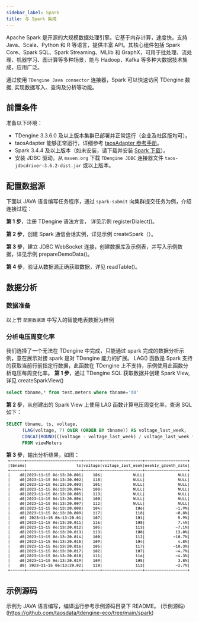 ```yaml
---
sidebar_label: Spark
title: 与 Spark 集成
---
```


Apache Spark 是开源的大规模数据处理引擎。它基于内存计算，速度快。支持 Java、Scala、Python 和 R 等语言，提供丰富 API。其核心组件包括 Spark Core、Spark SQL、Spark Streaming、MLlib 和 GraphX，可用于批处理、流处理、机器学习、图计算等多种场景，能与 Hadoop、Kafka 等多种大数据技术集成，应用广泛。

通过使用 `TDengine Java connector` 连接器，Spark 可以快速访问 TDengine 数据, 实现数据写入、查询及分析等功能。

## 前置条件 

准备以下环境：

- TDengine 3.3.6.0 及以上版本集群已部署并正常运行（企业及社区版均可）。
- taosAdapter 能够正常运行，详细参考 [taosAdapter 参考手册](../../../reference/components/taosadapter)。
- Spark 3.4.4 及以上版本（如未安装，请下载并安装 [Spark 下载](https://spark.apache.org/downloads.html)）。
- 安装 JDBC 驱动。从 `maven.org` 下载 `TDengine JDBC` 连接器文件 `taos-jdbcdriver-3.6.2-dist.jar` 或以上版本。

## 配置数据源

下面以 JAVA 语言编写任务程序，通过 `spark-submit` 向集群提交任务为例，介绍连接过程：

**第 1 步**，注册 TDengine 语法方言， 详见示例 registerDialect()。

**第 2 步**，创建 Spark 通信会话实例，详见示例 createSpark（）。

**第 3 步**，建立 JDBC WebSocket 连接，创建数据库及示例表，并写入示例数据，详见示例 prepareDemoData()。

**第 4 步**，验证从数据源正确获取数据，详见 readTable()。


## 数据分析

### 数据准备

以上节 `配置数据源` 中写入的智能电表数据为样例

### 分析电压周变化率
我们选择了一个无法在 TDengine 中完成，只能通过 spark 完成的数据分析示例，意在展示对接 spark 是对 TDengine 能力的扩展。
LAG() 函数是 Spark 支持的获取当前行前指定行数据，此函数在 TDengine 上不支持，示例使用此函数分析电压每周变化率。
**第 1 步**，通过 TDengine SQL 获取数据并创建 Spark View, 详见 createSparkView()
``` sql
select tbname,* from test.meters where tbname='d0'
```

**第 2 步**，从创建出的 Spark View 上使用 LAG 函数计算电压周变化率，查询 SQL 如下：
``` sql
SELECT tbname, ts, voltage, 
      (LAG(voltage, 7) OVER (ORDER BY tbname)) AS voltage_last_week, 
      CONCAT(ROUND(((voltage - voltage_last_week) / voltage_last_week * 100), 1),'%') AS weekly_growth_rate 
      FROM viewMeters
```

**第 3 步**，输出分析结果，如图：
![spark-result](./spark-result.png)

## 示例源码
示例为 JAVA 语言编写，编译运行参考示例源码目录下 README。
 (示例源码)(https://github.com/taosdata/tdengine-eco/tree/main/spark)

